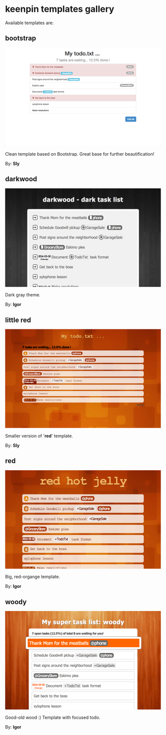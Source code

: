 # keenpin templates gallery

Available templates are:

## bootstrap

![bootstrap template](../tpl/bootstrap/_preview.png)

Clean template based on Bootstrap. Great base for further beautification!

By: **Sly**

## darkwood

![darkwood template](../tpl/darkwood/_preview.png)

Dark gray theme.

By: **Igor**

## little red

![little red template](../tpl/littlered/_preview.png)

Smaller version of '**red**' template.

By: **Sly**

## red

![red template](../tpl/red/_preview.png)

Big, red-organge template.

By: **Igor**

## woody

![woody template](../tpl/woody/_preview.png)

Good-old wood :) Template with focused todo.

By: **Igor**
